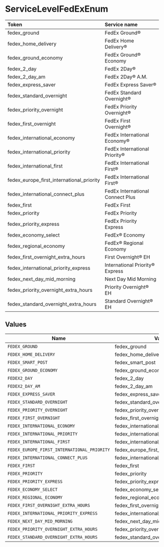 # ServiceLevelFedExEnum

|Token | Service name|
|:---|:---|
| fedex_ground | FedEx Ground®|
| fedex_home_delivery | FedEx Home Delivery®|
| fedex_ground_economy | FedEx Ground® Economy|
| fedex_2_day | FedEx 2Day®|
| fedex_2_day_am | FedEx 2Day® A.M.|
| fedex_express_saver | FedEx Express Saver®|
| fedex_standard_overnight | FedEx Standard Overnight®|
| fedex_priority_overnight | FedEx Priority Overnight®|
| fedex_first_overnight | FedEx First Overnight®|
| fedex_international_economy | FedEx International Economy®|
| fedex_international_priority | FedEx International Priority®|
| fedex_international_first | FedEx International First®|
| fedex_europe_first_international_priority | FedEx International First®|
| fedex_international_connect_plus | FedEx International Connect Plus|
| fedex_first | FedEx First |
| fedex_priority | FedEx Priority |
| fedex_priority_express | FedEx Priority Express|
| fedex_economy_select | FedEx® Economy |
| fedex_regional_economy | FedEx® Regional Economy |
| fedex_first_overnight_extra_hours | First Overnight® EH |
| fedex_international_priority_express | International Priority® Express |
| fedex_next_day_mid_morning | Next Day Mid Morning |
| fedex_priority_overnight_extra_hours | Priority Overnight® EH |
| fedex_standard_overnight_extra_hours | Standard Overnight® EH |



## Values

| Name                                        | Value                                       |
| ------------------------------------------- | ------------------------------------------- |
| `FEDEX_GROUND`                              | fedex_ground                                |
| `FEDEX_HOME_DELIVERY`                       | fedex_home_delivery                         |
| `FEDEX_SMART_POST`                          | fedex_smart_post                            |
| `FEDEX_GROUND_ECONOMY`                      | fedex_ground_economy                        |
| `FEDEX2_DAY`                                | fedex_2_day                                 |
| `FEDEX2_DAY_AM`                             | fedex_2_day_am                              |
| `FEDEX_EXPRESS_SAVER`                       | fedex_express_saver                         |
| `FEDEX_STANDARD_OVERNIGHT`                  | fedex_standard_overnight                    |
| `FEDEX_PRIORITY_OVERNIGHT`                  | fedex_priority_overnight                    |
| `FEDEX_FIRST_OVERNIGHT`                     | fedex_first_overnight                       |
| `FEDEX_INTERNATIONAL_ECONOMY`               | fedex_international_economy                 |
| `FEDEX_INTERNATIONAL_PRIORITY`              | fedex_international_priority                |
| `FEDEX_INTERNATIONAL_FIRST`                 | fedex_international_first                   |
| `FEDEX_EUROPE_FIRST_INTERNATIONAL_PRIORITY` | fedex_europe_first_international_priority   |
| `FEDEX_INTERNATIONAL_CONNECT_PLUS`          | fedex_international_connect_plus            |
| `FEDEX_FIRST`                               | fedex_first                                 |
| `FEDEX_PRIORITY`                            | fedex_priority                              |
| `FEDEX_PRIORITY_EXPRESS`                    | fedex_priority_express                      |
| `FEDEX_ECONOMY_SELECT`                      | fedex_economy_select                        |
| `FEDEX_REGIONAL_ECONOMY`                    | fedex_regional_economy                      |
| `FEDEX_FIRST_OVERNIGHT_EXTRA_HOURS`         | fedex_first_overnight_extra_hours           |
| `FEDEX_INTERNATIONAL_PRIORITY_EXPRESS`      | fedex_international_priority_express        |
| `FEDEX_NEXT_DAY_MID_MORNING`                | fedex_next_day_mid_morning                  |
| `FEDEX_PRIORITY_OVERNIGHT_EXTRA_HOURS`      | fedex_priority_overnight_extra_hours        |
| `FEDEX_STANDARD_OVERNIGHT_EXTRA_HOURS`      | fedex_standard_overnight_extra_hours        |